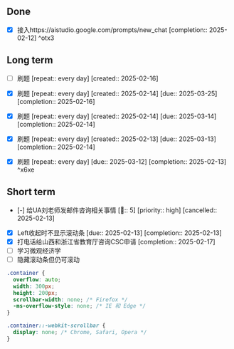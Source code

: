 ## Done
- [x] 接入https://aistudio.google.com/prompts/new_chat  [completion:: 2025-02-12] ^otx3
## Long term
- [ ] 刷题  [repeat:: every day]  [created:: 2025-02-16]
- [x] 刷题  [repeat:: every day]  [created:: 2025-02-14]  [due:: 2025-03-25]  [completion:: 2025-02-16]
- [x] 刷题  [repeat:: every day]  [created:: 2025-02-14]  [due:: 2025-03-14]  [completion:: 2025-02-14]
- [x] 刷题  [repeat:: every day]  [created:: 2025-02-13]  [due:: 2025-03-13]  [completion:: 2025-02-14]
- [x] 刷题  [repeat:: every day]  [due:: 2025-03-12]  [completion:: 2025-02-13] ^x6xe



## Short term
- [-] 给UA刘老师发邮件咨询相关事情  [🍅:: 5]  [priority:: high]  [cancelled:: 2025-02-13]
- [x] Left收起时不显示滚动条  [due:: 2025-02-13]  [completion:: 2025-02-13]
- [x] 打电话给山西和浙江省教育厅咨询CSC申请  [completion:: 2025-02-17]
- [ ] 学习微观经济学
- [ ] 隐藏滚动条但仍可滚动 
```css
.container {
  overflow: auto;
  width: 300px;
  height: 200px;
  scrollbar-width: none; /* Firefox */
  -ms-overflow-style: none; /* IE 和 Edge */
}

.container::-webkit-scrollbar {
  display: none; /* Chrome, Safari, Opera */
}
```
